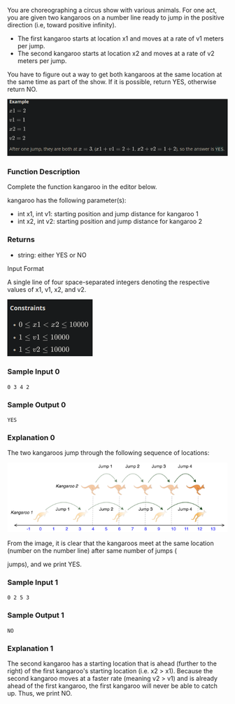 You are choreographing a circus show with various animals. For one act, you are given two kangaroos on a number line ready to jump in the positive direction (i.e, toward positive infinity).

- The first kangaroo starts at location x1 and moves at a rate of v1 meters per jump.
- The second kangaroo starts at location x2 and moves at a rate of v2 meters per jump.

You have to figure out a way to get both kangaroos at the same location at the same time as part of the show. If it is possible, return YES, otherwise return NO.

![Alt text](images/image.png)

<h3>Function Description</h3>

Complete the function kangaroo in the editor below.

kangaroo has the following parameter(s):

- int x1, int v1: starting position and jump distance for kangaroo 1
- int x2, int v2: starting position and jump distance for kangaroo 2

<h3>Returns</h3>

- string: either YES or NO

Input Format

A single line of four space-separated integers denoting the respective values of x1, v1, x2, and v2.

![Alt text](images/image-1.png)

<h3>Sample Input 0</h3>

    0 3 4 2

<h3>Sample Output 0</h3>

    YES

<h3>Explanation 0</h3>

The two kangaroos jump through the following sequence of locations:

![Alt text](images/1516005283-e74e76ff0c-kangaroo.png)

From the image, it is clear that the kangaroos meet at the same location (number on the number line) after same number of jumps (

jumps), and we print YES.

<h3>Sample Input 1</h3>

    0 2 5 3

<h3>Sample Output 1</h3>

    NO

<h3>Explanation 1</h3>

The second kangaroo has a starting location that is ahead (further to the right) of the first kangaroo's starting location (i.e. x2 > x1). Because the second kangaroo moves at a faster rate (meaning v2 > v1) and is already ahead of the first kangaroo, the first kangaroo will never be able to catch up. Thus, we print NO.
